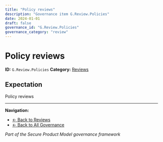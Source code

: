 ```yaml
---
title: "Policy reviews"
description: "Governance item G.Review.Policies"
date: 2024-01-01
draft: false
governance_id: "G.Review.Policies"
governance_category: "review"
---
```


# Policy reviews

**ID:** `G.Review.Policies`
**Category:** [Reviews](../)

## Expectation

Policy reviews


---

**Navigation:**
- [← Back to Reviews](../)
- [← Back to All Governance](/governance/)

*Part of the Secure Product Model governance framework*
